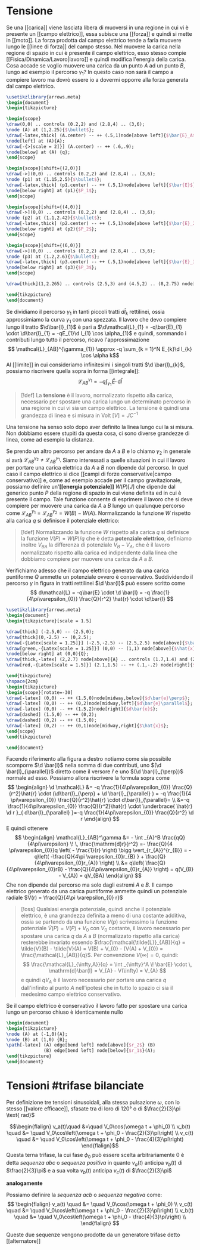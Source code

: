 # Tensione
Se una [[carica]] viene lasciata libera di muoversi in una regione in cui vi è presente un [[campo elettrico]], essa subisce una [[forza]] e quindi si mette in [[moto]]. La forza prodotta dal campo elettrico tende a farla muovere lungo le [[linee di forza]] del campo stesso. Nel muovere la carica nella regione di spazio in cui è presente il campo elettrico, esso stesso compie [[Fisica/Dinamica/Lavoro|lavoro]] e quindi modifica l'energia della carica. Cosa accade se voglio muovere una carica da un punto $A$ ad un punto $B$, lungo ad esempio il percorso $\gamma_{1}$? In questo caso non sarà il campo a compiere lavoro ma dovrò essere io a dovermi opporre alla forza generata dal campo elettrico.

```tikz
\usetikzlibrary{arrows.meta}
\begin{document}
\begin{tikzpicture}

\begin{scope}
\draw(0,0) .. controls (0.2,2) and (2.8,4) .. (3,6);
\node (A) at (1,2.25){$\bullet$};
\draw[-latex,thick] (A.center) -- ++ (.5,1)node[above left]{$\bar{E}_A$};
\node[left] at (A){A};
\draw[-{>[scale = 2]}] (A.center) -- ++ (.6,.9);
\node[below] at (A) {q};
\end{scope}

\begin{scope}[shift={(2,0)}]
\draw[->](0,0) .. controls (0.2,2) and (2.8,4) .. (3,6);
\node (p1) at (1.15,2.5){$\bullet$};
\draw[-latex,thick] (p1.center) -- ++ (.5,1)node[above left]{$\bar{E}$};
\node[below right] at (p1){$P_1$};
\end{scope}

\begin{scope}[shift={(4,0)}]
\draw[->](0,0) .. controls (0.2,2) and (2.8,4) .. (3,6);
\node (p2) at (1.1,2.42){$\bullet$};
\draw[-latex,thick] (p2.center) -- ++ (.5,1)node[above left]{$\bar{E}_2$};
\node[below right] at (p2){$P_2$};
\end{scope}

\begin{scope}[shift={(6,0)}]
\draw[->](0,0) .. controls (0.2,2) and (2.8,4) .. (3,6);
\node (p3) at (1.2,2.6){$\bullet$};
\draw[-latex,thick] (p3.center) -- ++ (.5,1)node[above left]{$\bar{E}_3$};
\node[below right] at (p3){$P_3$};
\end{scope}

\draw[thick](1,2.265) .. controls (2.5,3) and (4.5,2) .. (8,2.75) node[below]{B} node[left = 1.5cm]{$\gamma_1$};

\end{tikzpicture}
\end{document}
```

Se dividiamo il percorso $\gamma_{1}$ in tanti piccoli tratti $d\bar{l}_{k}$ rettilinei, ossia approssimiamo la curva $\gamma_{1}$ con una spezzata. Il lavoro che devo compiere lungo il tratto $\d\bar{l}_{1}$ è pari a $\d\mathcal{L}_{1} = -q\bar{E}_{1} \cdot \d\bar{l}_{1} = -qE_{1}\d l_{1} \cos \alpha_{1}$ e quindi, sommando i contributi lungo tutto il percorso, ricavo l'approssimazione
$$ \mathcal{L}_{AB}^{\gamma_{1}} \approx -q \sum_{k = 1}^N E_{k}\d l_{k} \cos \alpha k$$
Al [[limite]] in cui consideriamo infinitesimi i singoli tratti $\d \bar{l}_{k}$, possiamo riscrivere quella sopra in forma [[integrale]]:
$$ \mathcal{L}_{AB}^{\gamma_{1}} = -q \int _{\gamma_{1}} \!\bar{E} \cdot \, \mathrm{d}\bar{l}  $$
>[!def]
>La **tensione** è il lavoro, normalizzato rispetto alla carica, necessario per spostare una carica lungo un determinato percorso in una regione in cui vi sia un campo elettrico. La tensione è quindi una grandezza di linea e si misura in Volt $[V] = JC^{-1}$

Una tensione ha senso solo dopo aver definito la linea lungo cui la si misura. Non dobbiamo essere stupiti da questa cosa, ci sono diverse grandezze di linea, come ad esempio la distanza.

Se prendo un altro percorso per andare da $A$ a $B$ e lo chiamo $\gamma_{2}$ in generale si avrà $\mathcal{L}_{AB}^{\gamma_{2}} \neq \mathcal{L}_{AB}^{\gamma_{1}}$. Siamo interessati a quelle situazioni in cui il lavoro per portare una carica elettrica da $A$ a $B$ non dipende dal percorso. In quel caso il campo elettrico si dice [[campi di forze conservative|campo conservativo]] e, come ad esempio accade per il campo gravitazionale, possiamo definire un'**[[energia potenziale]]** $W(P) [J]$ che dipende dal generico punto $P$ della regione di spazio in cui viene definita ed in cui è presente il campo. Tale funzione consente di esprimere il lavoro che si deve compiere per muovere una carica da $A$ a $B$ lungo un qualunque percorso come $\mathcal{L}_{AB}^{\gamma_{1}} = \mathcal{L}_{AB}^{\gamma_{2}} = W(B) - W(A)$.
Normalizzando la funzione $W$ rispetto alla carica $q$ si definisce il potenziale elettrico:

>[!def]
>Normalizzando la funzione $W$ rispetto alla carica $q$ si definisce la funzione $V(P) = W(P) / q$ che è detta **potenziale elettrico**, definiamo inoltre $V_{BA}$ la differenza di potenziale  $V_{B} - V_{A}$, che è il lavoro normalizzato rispetto alla carica ed indipendente dalla linea che dobbiamo compiere per muovere una carica da $A$ a $B$.

Verifichiamo adesso che il campo elettrico generato da una carica puntiforme $Q$ ammette un potenziale ovvero è conservativo. Suddividendo il percorso $\gamma$ in figura in tratti rettilinei $\d \bar{l}$ può essere scritto come
$$ d\mathcal{L} = -q\bar{E} \cdot \d \bar{l} = -q \frac{1}{4\pi\varepsilon_{0}} \frac{Q}{r^2} \hat{r} \cdot \d\bar{l} $$

```tikz
\usetikzlibrary{arrows.meta}
\begin{document}
\begin{tikzpicture}[scale = 1.5]

\draw[thick] (-2.5,0) -- (2.5,0);
\draw[thick](0,-2.5) -- (0,2.5);
\draw[-{Latex[scale = 1.25]}] (-2.5,-2.5) -- (2.5,2.5) node[above]{$\bar{E}$};
\draw[green,-{Latex[scale = 1.25]}] (0,0) -- (1,1) node[above]{$\hat{x}$};
\node[below right] at (0,0){Q};
\draw[thick,-latex] (2,2.7) node[above]{A} .. controls (1.7,1.4) and (2.7,1) .. (2.4,.3) node[right]{B};
\draw[red,-{Latex[scale = 1.5]}] (2.1,1.5) -- ++ (.1,-.2) node[right]{$d\bar{l}$}; 

\end{tikzpicture}
\hspace{2cm}
\begin{tikzpicture}
\begin{scope}[rotate=-30]
\draw[-latex] (0,0) -- ++ (1.5,0)node[midway,below]{$d\bar{e}\perp$};
\draw[-latex] (0,0) -- ++ (0,2)node[midway,left]{$d\bar{e}\parallel$};
\draw[-latex] (0,0) -- ++ (1.5,2)node[right]{$d\bar{e}$};
\draw[dashed] (1.5,0) -- ++ (0,2);
\draw[dashed] (0,2) -- ++ (1.5,0);
\draw[-latex] (0,2) -- ++ (0,1)node[midway,right]{$\hat{x}$};
\end{scope}
\end{tikzpicture}

\end{document}
```

Facendo riferimento alla figura a destro notiamo come sia possibile scomporre $\d \bar{l}$ nella somma di due contributi, uno $(\d \bar{l}_{\parallel})$ diretto come il versore $\hat{r}$ e uno $(\d \bar{l}_{\perp})$ normale ad esso. Possiamo allora riscrivere la formula sopra come
$$ \begin{align}
\d \mathcal{L} &= -q \frac{1}{4\pi\varepsilon_{0}} \frac{Q}{r^2}\hat{r} \cdot (\d\bar{l}_{\perp} + \d \bar{l}_{\parallel} ) = -q \frac{1}{4 \pi\varepsilon_{0}} \frac{Q}{r^2}\hat{r} \cdot d\bar{l}_{\parallel}= \\
&=-q \frac{1}{4\pi\varepsilon_{0}} \frac{Q}{r^2}\hat{r} \cdot \underbrace{ \hat{r} \d r }_{ d\bar{l}_{\parallel} }=-q \frac{1}{4\pi\varepsilon_{0}} \frac{Q}{r^2} \d r
\end{align} $$
E quindi ottenere
$$ \begin{align}
\mathcal{L}_{AB}^\gamma &= - \int _{A}^B \frac{qQ}{4\pi\varepsilon} \! \, \frac{\mathrm{d}r}{r^2} =- \frac{Q}{4 \pi\varepsilon_{0}}q \left( - \frac{1}{r} \right) \bigg \vert_{r_{A}}^{r_{B}} = -q\left( -\frac{Q}{4\pi \varepsilon_{0}r_{B} } + \frac{Q}{4\pi\varepsilon_{0}r_{A}} \right) \\
&= q\left( \frac{Q}{4\pi\varepsilon_{0}rB} - \frac{Q}{4\pi\varepsilon_{0}r_{A}} \right) = q(V_{B} - V_{A}) = qV_{BA}
\end{align} $$
Che non dipende dal percorso ma solo dagli estremi $A$ e $B$. Il campo elettrico generato da una carica puntiforme ammette quindi un potenziale radiale $V(r) = \frac{Q}{4\pi \varepsilon_{0} r}$

>[!oss]
>Qualsiasi energia potenziale, quindi anche il potenziale elettrico, è una grandezza definita a meno di una costante additiva, ossia se partendo da una funzione $V(p)$ scrivessimo la funzione potenziale $\tilde{V} (P) = V(P) + V_{0}$ con $V_{0}$ costante, il lavoro necessario per spostare una carica $q$ da $A$ a $B$ (normalizzato rispetto alla carica) resterebbe invariato essendo $\frac{\mathcal{\tilde{L}}_{AB}}{q} = \tilde{V}(B) - \tilde{V}(A) = V(B) + V_{0} - (V(A) + V_{0}) = \frac{\mathcal{L}_{AB}}{q}$. Per convenzione $V(\infty) = 0$, quindi:
>$$ \frac{\mathcal{L}_{\infty,A}}{q} = \int _{\infty}^A \! \bar{E} \cdot  \, \mathrm{d}\bar{l} = V_{A} - V(\infty) = V_{A}  $$
>e quindi $qV_{A}$ è il lavoro necessario per portare una carica $q$ dall'infinito al punto $A$ nell'ipotesi che in tutto lo spazio ci sia il medesimo campo elettrico conservativo.

Se il campo elettrico è conservativo il lavoro fatto per spostare una carica lungo un percorso chiuso è identicamente nullo

```tikz
\begin{document}
\begin{tikzpicture}
\node (A) at (-1,0){A};
\node (B) at (1,0) {B};
\path[-latex] (A) edge[bend left] node[above]{$r_2$} (B)
              (B) edge[bend left] node[below]{$r_1$}(A);
\end{tikzpicture}
\end{document}
```

# Tensioni #trifase bilanciate
Per definizione tre tensioni sinusoidali, alla stessa pulsazione $\omega$, con lo stesso [[valore efficace]], sfasate tra di loro di 120° o di $\frac{2}{3}\pi \text{ rad}$

$$\begin{flalign}
v_a(t)\quad &=\quad V_0\cos(\omega t + \phi_0) \\
v_b(t) \quad &= \quad V_0\cos\left(\omega t + \phi_0 - \frac{2}{3}\pi\right) \\
v_c(t) \quad &= \quad V_0\cos\left(\omega t + \phi_0 - \frac{4}{3}\pi\right)
\end{flalign}$$
Questa terna trifase, la cui fase $\phi_0$ può essere scelta arbitrariamente $0$ è detta *sequenza abc* o *sequenza positiva* in quanto $v_a(t)$ anticipa $v_b(t)$ di $\frac{2}{3}\pi$ e a sua volta $v_b(t)$ anticipa $v_c(t)$ di $\frac{2}{3}\pi$

**analogamente**

Possiamo definire la *sequenza acb* o *sequenza negativa* come:
$$
\begin{flalign}
	v_a(t) \quad &= \quad V_0\cos(\omega t + \phi_0) \\
	v_c(t) \quad &= \quad V_0\cos\left(\omega t + \phi_0 - \frac{2}{3}\pi\right) \\
	v_b(t) \quad &= \quad V_0\cos\left(\omega t + \phi_0 - \frac{4}{3}\pi\right) \\
\end{flalign}
$$

Queste due sequenze vengono prodotte da un generatore trifase detto [[alternatore]]